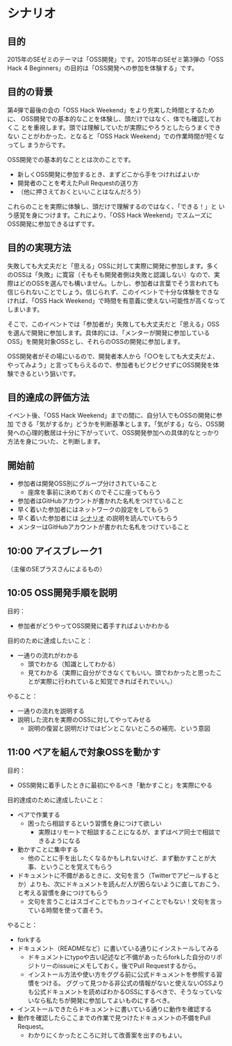 # シナリオ

## 目的

2015年のSEゼミのテーマは「OSS開発」です。2015年のSEゼミ第3弾の「OSS
Hack 4 Beginners」の目的は「OSS開発への参加を体験する」です。

## 目的の背景

第4弾で最後の会の「OSS Hack Weekend」をより充実した時間とするために、
OSS開発での基本的なことを体験し、頭だけではなく、体でも確認しておくこ
とを重視します。頭では理解していたが実際にやろうとしたらうまくできない
ことがわかった、となると「OSS Hack Weekend」での作業時間が短くなってし
まうからです。

OSS開発での基本的なこととは次のことです。

  * 新しくOSS開発に参加するとき、まずどこから手をつければよいか
  * 開発者のことを考えたPull Requestの送り方
  * （他に押さえておくといいことはなんだろう）

これらのことを実際に体験し、頭だけで理解するのではなく、「できる！」と
いう感覚を身につけます。これにより、「OSS Hack Weekend」でスムーズに
OSS開発に参加できるはずです。

## 目的の実現方法

失敗しても大丈夫だと「思える」OSSに対して実際に開発に参加します。多く
のOSSは「失敗」に寛容（そもそも開発者側は失敗と認識しない）なので、実
際はどのOSSを選んでも構いません。しかし、参加者は言葉でそう言われても
信じられないことでしょう。信じられず、このイベントで十分な体験をできな
ければ、「OSS Hack Weekend」で時間を有意義に使えない可能性が高くなって
しまいます。

そこで、このイベントでは「参加者が」失敗しても大丈夫だと「思える」OSS
を選んで開発に参加します。具体的には、「メンターが開発に参加している
OSS」を開発対象OSSとし、それらのOSSの開発に参加します。

OSS開発者がその場にいるので、開発者本人から「○○をしても大丈夫だよ、
やってみよう」と言ってもらえるので、参加者もビクビクせずにOSS開発を体
験できるという狙いです。

## 目的達成の評価方法

イベント後、「OSS Hack Weekend」までの間に、自分1人でもOSSの開発に参加
できる「気がするか」どうかを判断基準とします。「気がする」なら、OSS開
発への心理的敷居は十分に下がっていて、OSS開発参加への具体的なとっかり
方法を身についた、と判断します。

## 開始前

  * 参加者は開発OSS別にグループ分けされていること
    * 座席を事前に決めておくのでそこに座ってもらう
  * 参加者はGitHubアカウントが書かれた名札をつけていること
  * 早く着いた参加者にはネットワークの設定をしてもらう
  * 早く着いた参加者には [シナリオ](scenario.md) の説明を読んでいてもらう
  * メンターはGitHubアカウントが書かれた名札をつけていること

## 10:00 アイスブレーク1

（主催のSEプラスさんによるもの）

## 10:05 OSS開発手順を説明

目的：

  * 参加者がどうやってOSS開発に着手すればよいかわかる

目的のために達成したいこと：

  * 一通りの流れがわかる
    * 頭でわかる（知識としてわかる）
    * 見てわかる（実際に自分ができなくてもいい。頭でわかったと思ったことが実際に行われていると知覚できればそれでいい。）

やること：

  * 一通りの流れを説明する
  * 説明した流れを実際のOSSに対してやってみせる
    * 説明の復習と説明だけではピンとこないところの補完、という意図

## 11:00 ペアを組んで対象OSSを動かす

目的：

  * OSS開発に着手したときに最初にやるべき「動かすこと」を実際にやる

目的達成のために達成したいこと：

  * ペアで作業する
    * 困ったら相談するという習慣を身につけて欲しい
      * 実際はリモートで相談することになるが、まずはペア同士で相談できるようになる
  * 動かすことに集中する
    * 他のことに手を出したくなるかもしれないけど、まず動かすことが大事、ということを覚えてもらう
  * ドキュメントに不備があるときに、文句を言う（Twitterでアピールするとか）よりも、次にドキュメントを読んだ人が困らないように直しておこう、と考える習慣を身につけてもらう
    * 文句を言うことはスゴイことでもカッコイイことでもない！文句を言っている時間を使って直そう。

やること：

  * forkする
  * ドキュメント（READMEなど）に書いている通りにインストールしてみる
    * ドキュメントにtypoや古い記述など不備があったらforkした自分のリポジトリーのissueにメモしておく。後でPull Requestするから。
    * インストール方法や使い方をググる前に公式ドキュメントを参照する習慣をつける。
      ググって見つかる非公式の情報がないと使えないOSSよりも公式ドキュメントを読めばわかるOSSにするべきで、そうなっていないなら私たちが開発に参加してよいものにするべき。
  * インストールできたらドキュメントに書いている通りに動作を確認する
  * 動作を確認したらここまでの作業で見つけたドキュメントの不備をPull Request。
    * わかりにくかったところに対して改善案を出すのもよい。
